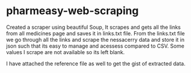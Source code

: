 # pharmeasy-web-scraping

Created a scraper using beautiful Soup, It scrapes and gets all the links from all medicines page and saves it in links.txt file. From the links.txt file we go through all the links and scrape the nessacerry data and store it in json such that its easy to manage and acessess compared to CSV. Some values I scrape are not available so its left blank.

I have attached the reference file as well to get the gist of extracted data.
